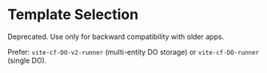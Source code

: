 # Template Selection

Deprecated. Use only for backward compatibility with older apps.

Prefer: `vite-cf-DO-v2-runner` (multi-entity DO storage) or `vite-cf-DO-runner` (single DO).